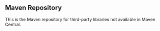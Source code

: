 ## Maven Repository ##

This is the Maven repository for third-party libraries not available in Maven Central.
